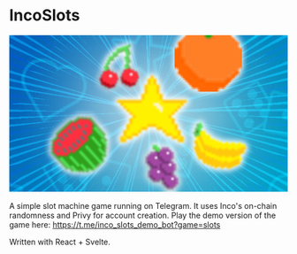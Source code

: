 # IncoSlots
![IncoSlots](./public/telegram_banner.jpg)

A simple slot machine game running on Telegram. It uses Inco's on-chain randomness and Privy for account creation.
Play the demo version of the game here:
https://t.me/inco_slots_demo_bot?game=slots

Written with React + Svelte.